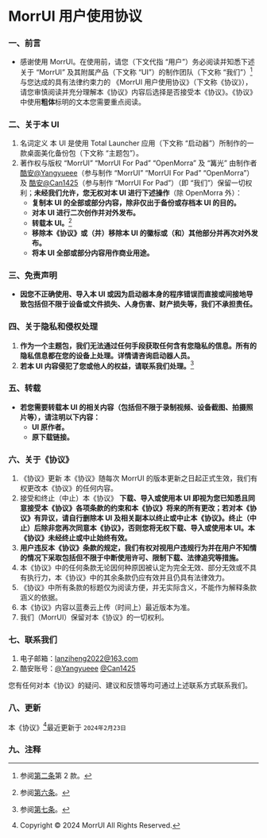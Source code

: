 # MorrUI 用户使用协议
### 一、前言
- 感谢使用 MorrUI。在使用前，请您（下文代指 “用户”）务必阅读并知悉下述关于 “MorrUI” 及其附属产品（下文称 “UI”）的制作团队（下文称 “我们”）[^1]与您达成的具有法律约束力的 《MorrUI 用户使用协议》（下文称《协议》），请您审慎阅读并充分理解本《协议》内容后选择是否接受本《协议》。《协议》中使用**粗体**标明的文本您需要重点阅读。

### 二、关于本 UI
1. 名词定义
本 UI 是使用 Total Launcher 应用（下文称 “启动器”）所制作的一款桌面美化备份包（下文称 “主题包”）。
2. 著作权与版权
“MorrUI” “MorrUI For Pad” “OpenMorra” 及 “篝光” 由制作者 [酷安@Yangyueee](http://www.coolapk.com/u/19725581)（参与制作 “MorrUI” “MorrUI For Pad” “OpenMorra”）及 [酷安@Can1425](http://www.coolapk.com/u/16491420)（参与制作 “MorrUI For Pad”）（即 “我们”）保留一切权利；**未经我们允许，您无权对本 UI 进行下述操作**（除 OpenMorra 外）：
   - **复制本 UI 的全部或部分内容，除非仅出于备份或存档本 UI 的目的。**
   - **对本 UI 进行二次创作并对外发布。**
   - **转载本 UI。**[^2]
   - **移除本《协议》或（并）移除本 UI 的徽标或（和）其他部分并再次对外发布。**
   - **将本 UI 全部或部分内容用作商业用途。**

### 三、免责声明
- **因您不正确使用、导入本 UI 或因为启动器本身的程序错误而直接或间接地导致包括但不限于设备或文件损失、人身伤害、财产损失等，我们不承担责任。**

### 四、关于隐私和侵权处理
1. **作为一个主题包，我们无法通过任何手段获取任何含有您隐私的信息。所有的隐私信息都在您的设备上处理。详情请咨询启动器人员。**
2. **若本 UI 内容侵犯了您或他人的权益，请联系我们处理。**[^3]

### 五、转载
- **若您需要转载本 UI 的相关内容（包括但不限于录制视频、设备截图、拍摄照片等），请注明以下内容：**
  - **UI 原作者。**
  - **原下载链接。**

### 六、关于《协议》
1. 《协议》更新
本《协议》随每次 MorrUI 的版本更新之日起正式生效，我们有权更改本《协议》的任何内容。
2. 接受和终止（中止）本《协议》
**下载、导入或使用本 UI 即视为您已知悉且同意接受本《协议》各项条款的约束和本《协议》将来的所有更改；若对本《协议》有异议，请自行删除本 UI 及相关副本以终止或中止本《协议》。终止（中止）后除非您再次同意本《协议》，否则您将无权下载、导入或使用本 UI。本《协议》未经终止或中止始终有效。**
3. **用户违反本《协议》条款的规定，我们有权对视用户违规行为并在用户不知情的情况下采取包括但不限于中断使用许可、限制下载、法律追究等措施。**
4. 本《协议》中的任何条款无论因何种原因被认定为完全无效、部分无效或不具有执行力，本《协议》中的其余条款仍应有效并且仍具有法律效力。
5. 《协议》中所有条款的标题仅为阅读方便，并无实际含义，不能作为解释条款涵义的依据。
6. 本《协议》内容以蓝奏云上传（时间上）最近版本为准。
7. 我们（MorrUI）保留对本《协议》的一切权利。

### 七、联系我们
1. 电子邮箱：lanziheng2022@163.com
2. 酷安账号：[@Yangyueee](http://www.coolapk.com/u/19725581) [@Can1425](http://www.coolapk.com/u/16491420)

您有任何对本《协议》的疑问、建议和反馈等均可通过上述联系方式联系我们。

### 八、更新
本《协议》[^4]最近更新于 `2024年2月23日`

### 九、注释
[^1]: 参阅[第二条](https://github.com/Yangyueee91/MorrUI/blob/main/MorrUI%20User%20Agreement.md#%E4%BA%8C%E5%85%B3%E4%BA%8E%E6%9C%AC-ui)第 2 款。
[^2]: 参阅[第六条](https://github.com/Yangyueee91/MorrUI/blob/main/MorrUI%20User%20Agreement.md#%E5%85%AD%E5%85%B3%E4%BA%8E%E5%8D%8F%E8%AE%AE)。
[^3]: 参阅[第七条](https://github.com/Yangyueee91/MorrUI/blob/main/MorrUI%20User%20Agreement.md#%E4%B8%83%E8%81%94%E7%B3%BB%E6%88%91%E4%BB%AC)。
[^4]: Copyright © 2024 MorrUI All Rights Reserved.
